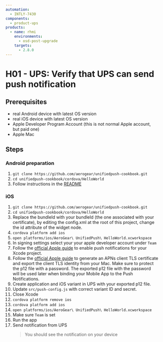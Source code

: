 ```yaml
---
automation:
  - INTLY-7430
components:
  - product-ups
products:
  - name: rhmi
    environments:
      - osd-post-upgrade
    targets:
      - 2.8.0
---
```


# H01 - UPS: Verify that UPS can send push notification

## Prerequisites

- real Android device with latest OS version
- real iOS device with latest OS version
- Apple Developer Program Account (this is not normal Apple account, but paid one)
- Apple Mac

## Steps

### Android preparation

1. `git clone https://github.com/aerogear/unifiedpush-cookbook.git`
2. `cd unifiedpush-cookbook/cordova/HelloWorld`
3. Follow instructions in the [README](https://github.com/aerogear/unifiedpush-cookbook/tree/master/cordova/HelloWorld)

### iOS

1. `git clone https://github.com/aerogear/unifiedpush-cookbook.git`
2. `cd unifiedpush-cookbook/cordova/HelloWorld`
3. Replace the bundleId with your bundleId (the one associated with your certificate), by editing the config.xml at the root of this project, change the id attribute of the widget node.
4. `cordova platform add ios`
5. `open platforms/ios/AeroGear\ UnifiedPush\ HelloWorld.xcworkspace`
6. In signing settings select your your apple developer account under `Team`
7. Follow the [official Apple guide](https://help.apple.com/xcode/mac/current/#/devdfd3d04a1) to enable push notifications for your Xcode project.
8. Follow the [official Apple guide](https://help.apple.com/developer-account/#/dev82a71386a) to generate an APNs client TLS certificate and export the client TLS identity from your Mac. Make sure to protect the p12 file with a password. The exported p12 file with the password will be used later when binding your Mobile App to the Push Notifications.
9. Create application and iOS variant in UPS with your exported p12 file.
10. Update `src/push-config.js` with correct variant ID and secret.
11. Close Xcode
12. `cordova platform remove ios`
13. `cordova platform add ios`
14. `open platforms/ios/AeroGear\ UnifiedPush\ HelloWorld.xcworkspace`
15. Make sure `Team` is set
16. Run the app
17. Send notification from UPS
    > You should see the notification on your device
